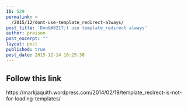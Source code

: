 ```yaml
---
ID: 529
permalink: >
  /2015/12/dont-use-template_redirect-always/
post_title: 'Don&#8217;t use template_redirect always'
author: praison
post_excerpt: ""
layout: post
published: true
post_date: 2015-12-14 16:25:38
---
```

<h2><strong>Follow this link </strong></h2>
https://markjaquith.wordpress.com/2014/02/19/template_redirect-is-not-for-loading-templates/

&nbsp;